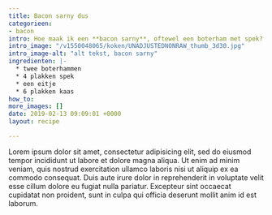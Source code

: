```yaml
---
title: Bacon sarny dus
categorieen:
- bacon
intro: Hoe maak ik een **bacon sarny**, oftewel een boterham met spek?
intro_image: "/v1550048065/koken/UNADJUSTEDNONRAW_thumb_3d30.jpg"
intro_image-alt: "alt tekst, bacon sarny"
ingredienten: |-
  * twee boterhammen
  * 4 plakken spek
  * een eitje
  * 6 plakken kaas
how_to:
more_images: []
date: 2019-02-13 09:09:01 +0000
layout: recipe

---
```

Lorem ipsum dolor sit amet, consectetur adipisicing elit, sed do eiusmod tempor incididunt ut labore et dolore magna aliqua. Ut enim ad minim veniam, quis nostrud exercitation ullamco laboris nisi ut aliquip ex ea commodo consequat. Duis aute irure dolor in reprehenderit in voluptate velit esse cillum dolore eu fugiat nulla pariatur. Excepteur sint occaecat cupidatat non proident, sunt in culpa qui officia deserunt mollit anim id est laborum.

